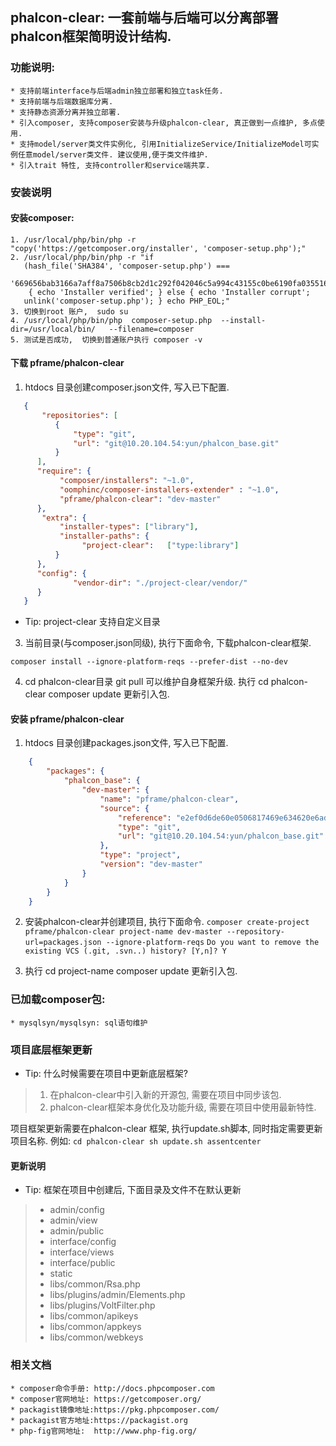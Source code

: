 ## phalcon-clear: 一套前端与后端可以分离部署phalcon框架简明设计结构.


### 功能说明:

    * 支持前端interface与后端admin独立部署和独立task任务.
    * 支持前端与后端数据库分离.
    * 支持静态资源分离并独立部署.
    * 引入composer, 支持composer安装与升级phalcon-clear, 真正做到一点维护, 多点使用.
    * 支持model/server类文件实例化, 引用InitializeService/InitializeModel可实例任意model/server类文件. 建议使用,便于类文件维护.
    * 引入trait 特性, 支持controller和service端共享.

### 安装说明
#### 安装composer:
    1. /usr/local/php/bin/php -r "copy('https://getcomposer.org/installer', 'composer-setup.php');"
    2. /usr/local/php/bin/php -r "if
       (hash_file('SHA384', 'composer-setup.php') ===
       '669656bab3166a7aff8a7506b8cb2d1c292f042046c5a994c43155c0be6190fa0355160742ab2e1c88d40d5be660b410')
        { echo 'Installer verified'; } else { echo 'Installer corrupt';
       unlink('composer-setup.php'); } echo PHP_EOL;"
    3. 切换到root 账户,  sudo su
    4. /usr/local/php/bin/php  composer-setup.php  --install-dir=/usr/local/bin/   --filename=composer
    5. 测试是否成功,  切换到普通账户执行 composer -v

#### 下载 pframe/phalcon-clear

1. htdocs 目录创建composer.json文件, 写入已下配置.
```json
   {
       "repositories": [
          {
              "type": "git",
              "url": "git@10.20.104.54:yun/phalcon_base.git"
          }
      ],
      "require": {
           "composer/installers": "~1.0",
           "oomphinc/composer-installers-extender" : "~1.0",
           "pframe/phalcon-clear": "dev-master"
      },
       "extra": {
           "installer-types": ["library"],
           "installer-paths": {
                "project-clear":   ["type:library"]
          }
      },
      "config": {
              "vendor-dir": "./project-clear/vendor/"
      }
   }

```
* Tip: project-clear 支持自定义目录




3. 当前目录(与composer.json同级), 执行下面命令, 下载phalcon-clear框架.

`composer install --ignore-platform-reqs --prefer-dist --no-dev`

4. cd phalcon-clear目录 git pull 可以维护自身框架升级. 执行 cd phalcon-clear composer update 更新引入包.


#### 安装 pframe/phalcon-clear

1. htdocs 目录创建packages.json文件, 写入已下配置.
```json
    {
        "packages": {
            "phalcon_base": {
                "dev-master": {
                    "name": "pframe/phalcon-clear",
                    "source": {
                        "reference": "e2ef0d6de60e0506817469e634620e6ad553857a",
                        "type": "git",
                        "url": "git@10.20.104.54:yun/phalcon_base.git"
                    },
                    "type": "project",
                    "version": "dev-master"
                }
            }
        }
    }
```

2. 安装phalcon-clear并创建项目,  执行下面命令.
`composer create-project pframe/phalcon-clear project-name dev-master --repository-url=packages.json --ignore-platform-reqs`
`Do you want to remove the existing VCS (.git, .svn..) history? [Y,n]? Y`

3. 执行 cd project-name composer update 更新引入包.

### 已加载composer包:
    * mysqlsyn/mysqlsyn: sql语句维护



### 项目底层框架更新
* Tip: 什么时候需要在项目中更新底层框架?
> 1. 在phalcon-clear中引入新的开源包, 需要在项目中同步该包.
> 2. phalcon-clear框架本身优化及功能升级, 需要在项目中使用最新特性.


项目框架更新需要在phalcon-clear 框架, 执行update.sh脚本, 同时指定需要更新项目名称. 例如:
`cd phalcon-clear sh update.sh assentcenter`

#### 更新说明
 * Tip: 框架在项目中创建后, 下面目录及文件不在默认更新
> * admin/config
> * admin/view
> * admin/public
> * interface/config
> * interface/views
> * interface/public
> * static
> * libs/common/Rsa.php
> * libs/plugins/admin/Elements.php
> * libs/plugins/VoltFilter.php
> * libs/common/apikeys
> * libs/common/appkeys
> * libs/common/webkeys




### 相关文档
    * composer命令手册: http://docs.phpcomposer.com
    * composer官网地址: https://getcomposer.org/
    * packagist镜像地址:https://pkg.phpcomposer.com/
    * packagist官方地址:https://packagist.org
    * php-fig官网地址:  http://www.php-fig.org/






